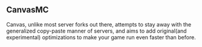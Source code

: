 ## CanvasMC

Canvas, unlike most server forks out there, attempts to stay away with the generalized copy-paste manner of servers, and aims to add original(and experimental) optimizations to make your game run even faster than before.
